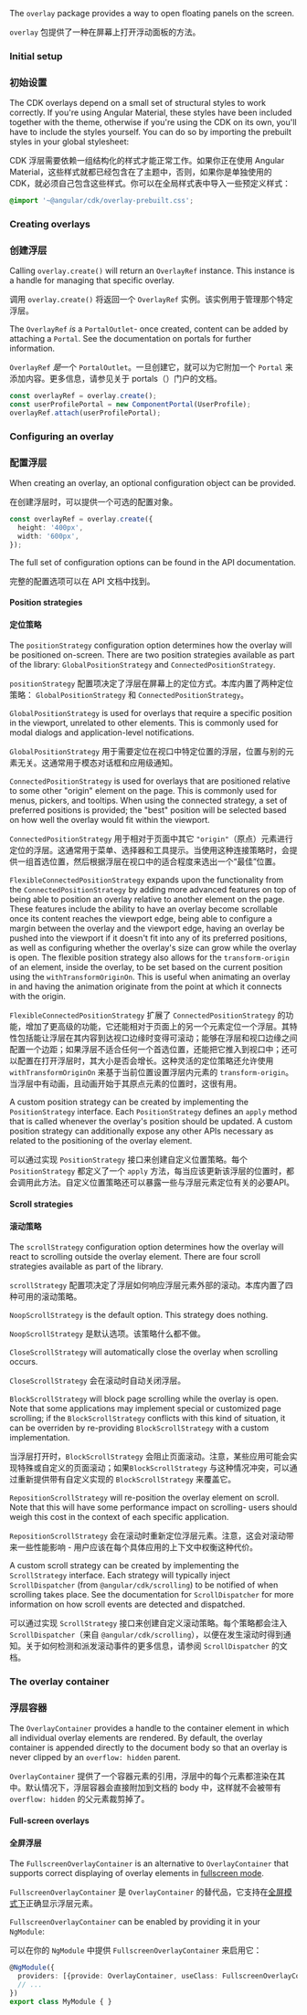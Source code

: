 The `overlay` package provides a way to open floating panels on the screen.

`overlay` 包提供了一种在屏幕上打开浮动面板的方法。

### Initial setup

### 初始设置

The CDK overlays depend on a small set of structural styles to work correctly. If you're using
Angular Material, these styles have been included together with the theme, otherwise if you're
using the CDK on its own, you'll have to include the styles yourself. You can do so by importing
the prebuilt styles in your global stylesheet:

CDK 浮层需要依赖一组结构化的样式才能正常工作。如果你正在使用 Angular Material，这些样式就都已经包含在了主题中，否则，如果你是单独使用的 CDK，就必须自己包含这些样式。你可以在全局样式表中导入一些预定义样式：

```scss
@import '~@angular/cdk/overlay-prebuilt.css';
```

### Creating overlays

### 创建浮层

Calling `overlay.create()` will return an `OverlayRef` instance. This instance is a handle for
managing that specific overlay.

调用 `overlay.create()` 将返回一个 `OverlayRef` 实例。该实例用于管理那个特定浮层。

The `OverlayRef` *is* a `PortalOutlet`- once created, content can be added by attaching a `Portal`.
See the documentation on portals for further information.

`OverlayRef` *是*一个 `PortalOutlet`。一旦创建它，就可以为它附加一个 `Portal` 来添加内容。更多信息，请参见关于 portals（）门户的文档。

```ts
const overlayRef = overlay.create();
const userProfilePortal = new ComponentPortal(UserProfile);
overlayRef.attach(userProfilePortal);
```

### Configuring an overlay

### 配置浮层

When creating an overlay, an optional configuration object can be provided.

在创建浮层时，可以提供一个可选的配置对象。

```ts
const overlayRef = overlay.create({
  height: '400px',
  width: '600px',
});
```

The full set of configuration options can be found in the API documentation.

完整的配置选项可以在 API 文档中找到。

#### Position strategies

#### 定位策略

The `positionStrategy` configuration option determines how the overlay will be positioned on-screen.
There are two position strategies available as part of the library: `GlobalPositionStrategy` and
`ConnectedPositionStrategy`.

`positionStrategy` 配置项决定了浮层在屏幕上的定位方式。本库内置了两种定位策略： `GlobalPositionStrategy` 和 `ConnectedPositionStrategy`。

`GlobalPositionStrategy` is used for overlays that require a specific position in the viewport,
unrelated to other elements. This is commonly used for modal dialogs and application-level
notifications.

`GlobalPositionStrategy` 用于需要定位在视口中特定位置的浮层，位置与别的元素无关。这通常用于模态对话框和应用级通知。

`ConnectedPositionStrategy` is used for overlays that are positioned relative to some other "origin"
element on the page. This is commonly used for menus, pickers, and tooltips. When using the
connected strategy, a set of preferred positions is provided; the "best" position will be selected
based on how well the overlay would fit within the viewport.

`ConnectedPositionStrategy` 用于相对于页面中其它 `"origin"`（原点）元素进行定位的浮层。这通常用于菜单、选择器和工具提示。当使用这种连接策略时，会提供一组首选位置，然后根据浮层在视口中的适合程度来选出一个“最佳”位置。

`FlexibleConnectedPositionStrategy` expands upon the functionality from the
`ConnectedPositionStrategy` by adding more advanced features on top of being able to position an
overlay relative to another element on the page. These features include the ability to have an
overlay become scrollable once its content reaches the viewport edge, being able to configure a
margin between the overlay and the viewport edge, having an overlay be pushed into the viewport if
it doesn't fit into any of its preferred positions, as well as configuring whether the overlay's
size can grow while the overlay is open. The flexible position strategy also allows for the
`transform-origin` of an element, inside the overlay, to be set based on the current position using
the `withTransformOriginOn`. This is useful when animating an overlay in and having the animation
originate from the point at which it connects with the origin.

`FlexibleConnectedPositionStrategy` 扩展了 `ConnectedPositionStrategy` 的功能，增加了更高级的功能，它还能相对于页面上的另一个元素定位一个浮层。其特性包括能让浮层在其内容到达视口边缘时变得可滚动；能够在浮层和视口边缘之间配置一个边距；如果浮层不适合任何一个首选位置，还能把它推入到视口中；还可以配置在打开浮层时，其大小是否会增长。这种灵活的定位策略还允许使用 `withTransformOriginOn` 来基于当前位置设置浮层内元素的 `transform-origin`。当浮层中有动画，且动画开始于其原点元素的位置时，这很有用。

A custom position strategy can be created by implementing the `PositionStrategy` interface.
Each `PositionStrategy` defines an `apply` method that is called whenever the overlay's position
should be updated. A custom position strategy can additionally expose any other APIs necessary as
related to the positioning of the overlay element.

可以通过实现 `PositionStrategy` 接口来创建自定义位置策略。每个 `PositionStrategy` 都定义了一个 `apply` 方法，每当应该更新该浮层的位置时，都会调用此方法。自定义位置策略还可以暴露一些与浮层元素定位有关的必要API。

#### Scroll strategies

#### 滚动策略

The `scrollStrategy` configuration option determines how the overlay will react to scrolling outside
the overlay element. There are four scroll strategies available as part of the library.

`scrollStrategy` 配置项决定了浮层如何响应浮层元素外部的滚动。本库内置了四种可用的滚动策略。

`NoopScrollStrategy` is the default option. This strategy does nothing.

`NoopScrollStrategy` 是默认选项。该策略什么都不做。

`CloseScrollStrategy` will automatically close the overlay when scrolling occurs.

`CloseScrollStrategy` 会在滚动时自动关闭浮层。

`BlockScrollStrategy` will block page scrolling while the overlay is open. Note that some
applications may implement special or customized page scrolling; if the `BlockScrollStrategy`
conflicts with this kind of situation, it can be overriden by re-providing `BlockScrollStrategy`
with a custom implementation.

当浮层打开时，`BlockScrollStrategy` 会阻止页面滚动。注意，某些应用可能会实现特殊或自定义的页面滚动；如果`BlockScrollStrategy` 与这种情况冲突，可以通过重新提供带有自定义实现的 `BlockScrollStrategy` 来覆盖它。

`RepositionScrollStrategy` will re-position the overlay element on scroll. Note that this will have
some performance impact on scrolling- users should weigh this cost in the context of each specific
application.

`RepositionScrollStrategy` 会在滚动时重新定位浮层元素。注意，这会对滚动带来一些性能影响 - 用户应该在每个具体应用的上下文中权衡这种代价。

A custom scroll strategy can be created by implementing the `ScrollStrategy` interface. Each
strategy will typically inject `ScrollDispatcher` (from `@angular/cdk/scrolling`) to be notified
of when scrolling takes place. See the documentation for `ScrollDispatcher` for more information
on how scroll events are detected and dispatched.

可以通过实现 `ScrollStrategy` 接口来创建自定义滚动策略。每个策略都会注入 `ScrollDispatcher`（来自 `@angular/cdk/scrolling`），以便在发生滚动时得到通知。关于如何检测和派发滚动事件的更多信息，请参阅 `ScrollDispatcher` 的文档。

### The overlay container

### 浮层容器

The `OverlayContainer` provides a handle to the container element in which all individual overlay
elements are rendered. By default, the overlay container is appended directly to the document body
so that an overlay is never clipped by an `overflow: hidden` parent.

`OverlayContainer` 提供了一个容器元素的引用，浮层中的每个元素都渲染在其中。默认情况下，浮层容器会直接附加到文档的 body 中，这样就不会被带有 `overflow: hidden` 的父元素裁剪掉了。

#### Full-screen overlays

#### 全屏浮层

The `FullscreenOverlayContainer` is an alternative to `OverlayContainer` that supports correct
displaying of overlay elements in
[fullscreen mode](https://developer.mozilla.org/en-US/docs/Web/API/Element/requestFullScreen).

`FullscreenOverlayContainer` 是 `OverlayContainer` 的替代品，它支持在[全屏模式下](https://developer.mozilla.org/en-US/docs/Web/API/Element/requestFullScreen)正确显示浮层元素。

`FullscreenOverlayContainer` can be enabled by providing it in your `NgModule`:

可以在你的 `NgModule` 中提供 `FullscreenOverlayContainer` 来启用它：

```ts
@NgModule({
  providers: [{provide: OverlayContainer, useClass: FullscreenOverlayContainer}],
  // ...
})
export class MyModule { }
```

